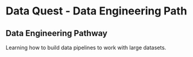 # Data Quest - Data Engineering Path
## Data Engineering Pathway
Learning how to build data pipelines to work with large datasets.
